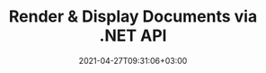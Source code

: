 ---
############################# Static ############################
layout: "product"
date: 2021-04-27T09:31:06+03:00
draft: false

############################# Head ############################
head_title: ".NET Document Viewer API, Render PDF Word Excel Image HTML Diagram"
head_description: "C# ASP.NET file viewer & rendering API. Add PDF viewer, Word viewer, Excel viewer, Image viewer, HTML viewer, Email viewer features in .NET apps."

############################# Header ############################
title: "Render & Display Documents via .NET API"
description: "‎.NET Document Viewer API to Render 170+ document formats into PDF, HTML and Image with Powerful ‎Configuration Options.‎"
bg_image: "https://cms.admin.containerize.com/templates/aspose/App_Themes/V3/images/bg/header1.png"
bg_overlay: false
button:
    enable: true
    icon: "fas fa-arrow-down"
    label: "Download Free Trial"
    link: "https://downloads.groupdocs.com/viewer/net"

############################# SubMenu ############################
submenu:
    enable: true
    
    left:
        img_alt: "GroupDocs.Viewer for .NET"
        image: "https://www.groupdocs.cloud/templates/groupdocs/images/product-logos/groupdocs-viewer-net.png"
        product: "GroupDocs.Viewer"
        platform: ".NET"

    middle:
        button:
            # button loop
            - link: "#overview"
              text: "Overview"

            # button loop
            - link: "#features"
              text: "Features"

            # button loop
            - link: "#support"
              text: "Support"

            # button loop
            - link: "https://products.groupdocs.app/viewer"
              text: "Live Demo"

            # button loop
            - link: "https://purchase.groupdocs.com/pricing/viewer/net"
              text: "Pricing"

    right:
        link_download: "https://downloads.groupdocs.com/viewer"
        link_learn: "https://docs.groupdocs.com/viewer/net/"
        link_buy: "https://purchase.groupdocs.com"

############################# Overview ############################
overview:
    enable: true
    content: |
      GroupDocs.Viewer for .NET APIs help you create powerful applications in C#, ASP.NET ‎and other .NET-based technologies, which can render and display documents and images of 170+ file ‎formats without installing any external software. The file viewer library rasterizes the documents and then converts them into SVG+HTML+CSS to optimize the overall document rendering experience for viewing business documents, images, ‎text files, diagrams, graphics, email attachments and PDF files with speed, true-text and high-fidelity inside your applications. You have the option to add document viewing and reading functionalities in your applications to display ‎whole document, partial document, specific page/cell range, individual document layer, with or ‎without annotations and comments for the supported file formats.‎  

      GroupDocs.Viewer for .NET caches the rendered documents output to the local disk by default. Any type of external cache storage is also supported by implementing appropriate interfaces – Amazon S3, Dropbox, Google Drive, Windows Azure, Redis or any other.
    tabs:
      enable: true
      platform: "net"
      logo:
        img_alt: "Document Viewer APIs"
        image: "https://www.groupdocs.cloud/templates/groupdocs/images/product-logos/90x90-noborder/groupdocs-viewer-net.png"
        product: "GroupDocs.Viewer"
        platform: ".NET"
      
      ## TAB ONE ##
      tab_one:
        description: |
          Following is an overview of GroupDocs.Viewer for .NET:
      
        right:
          enable: true
          icon: "fab fa-html5"
          title: "Overview"
          content: |
            * Display 170+ Document Types
            * Get HTML, Image, PDF Version
            * Rotate &amp; Reorder
            * Apply Watermark
            * Cache for Fast Process
            * Add Custom Fonts
            * Apply Encoding Standards
            * Custom Input Data Handler
            * Render with Track Changes
            * Render as Responsive HTML
            * Render PDF &amp; CAD Layers
      
      ## TAB TWO ##
      tab_two:
        description: |
          GroupDocs.Viewer for .NET supports viewing all popular [document file formats](https://docs.groupdocs.com/viewer/net/supported-document-formats/). With just a few lines of code, add PDF viewer, Microsoft Office Word, Excel spreadsheet, Image, HTML, Outlook email, OneNote, Project and graphics viewing capabilities in your .NET applications.

        left:
          enable: true
          table:
            # table loop
            - title: "Microsoft Office"
              content: |
                * **Word:** DOC, DOCX, DOCM, DOT, DOTX, DOTM, RTF, TXT‎
                * **Excel:** XLS, XLSX, XLSM, XLSB, XLTM, XLT, XLTM, XLTX, XLAM, SXC, SpreadsheetML
                * **PowerPoint:** PPT, PPTX, PPS, PPSX, PPSM, POT, POTM, POTX, PPTM
                * **Visio:** VSD, VDX, VSS, VSSX, VSX, VST, VSTX, VTX, VSDX, VDW, VSTM, VSSM, VSDM
                * **Project:** MPP, MPT, MPX
                * **Outlook:** MSG, EML, EMLX, PST, OST‎
                * **OneNote:** ONE

            # table loop
            - title: "Other Formats"
              content: |
                * **PDF Formats:** PDF, TEX, XPS, OXPS
                * **OpenDocument:** ODT, OTT, ODS, ODP, OTP, OTS, ODG, OTG, FODP, FODG
                * **Delimiter-Separated Values:** CSV, TSV
                * **Web:** HTML, MHT, MHTML
                * **Metafile‎:** WMF, EMF, CGM‎, WMZ, EMZ
                * **PostScript:** PS, EPS
                * **Archives:** ZIP, TAR, BZ2, GZ, RAR, RAR5
                * **Various:** OBJ, EPUB, MOBI, DjVu, XML, VCF, VCARD, NUMBER, NSF

        right:
          enable: true
          table:
            # table loop
            - title: "Images, Graphics & Diagrams"
              content: |
                * **Images:** BMP, GIF, JPG, PNG, TIFF, multi-page TIFF, WebP, DNG, DIB, DCM
                * **Windows Icon:** ICO
                * **Scalable Vector Graphics:** SVG, CDR, CMX, IGS, SVGZ
                * **Jpeg2000:** JP2, J2C, J2K, JPC, JPF, JPX, JPM
                * **Adobe Photoshop:** PSD, PSB
                * **Printer Command Language:** PCL
                * **Stereo Lithography (3D Printing)‎:** STL
                * **Industry Foundation Classes:** IFC
                * **Medical Imaging:** DICOM
                * **Plotter Documents:** PLT, HPG
                * **Autodesk Design Web Formats:** DWF, DWG
                * **AutoCAD Drawing:** DGN, DWT, IFC, STL, CF2
                * **ISFF-based DGN (V7):** DGN

            # table loop
            - title: "Programming Languages Formats"
              content: |
                * **C/C++/C# Files:** C, CC, CS, CPP, CXX, C#, H, HH, M, MM
                * **Java/JavaScript Files:** JAVA, JS, JSON, PROPERTIES
                * **Various:** VB, PHP, SQL, PL, PY, PV, RB, RST, SASS, SCALA, SCM, SCRIPT, AS, AS3, ASM, BAT, CMAKE, CSS, DIFF, ERB, GROOVY, HAML, LESS, LOG, M, MAKE, MD, ML, MM, SH, SML, VIM, YAML

      ## TAB THREE ##
      tab_three:
        description: |
          GroupDocs.Viewer for .NET supports following Operating Systems, Frameworks & Package Managers:‎
        
        left:
          enable: true
          table:
            # table loop
            - icon: "fab fa-windows"
              title: "Operating Systems"
              content: |
                * Windows Desktop
                * Windows Server
                * Windows Azure
                * Linux

            # table loop
            - icon: "fas fa-code"
              title: "Supported Frameworks"
              content: |
                * .NET Framework 2.0 or higher
                * Mono Framework 1.2 or higher
                * .NET Standard 2.0
                * .NET Core 2.0
                * .NET Core 2.1

        right:
          enable: true
          table:
            # table loop
            - icon: "fas fa-box"
              title: "Package Manager"
              content: |
                * NuGet

############################# Features ############################
features:
    enable: true
    title: "GroupDocs.Viewer for .NET Features"

    feature:
      # feature loop
      - icon: "fas fa-copy"
        content: "Rasterize Documents and Convert them into SVG, HTML & CSS"

      # feature loop
      - icon: "fas fa-eye"
        content: "Convert Text to HTML and Render Documents to get HTML, Image or PDF Representation"

      # feature loop
      - icon: "fas fa-bolt"
        content: "Faster Loading Time using Cached Versions of Documents"
      
      # feature loop
      - icon: "fas fa-file-powerpoint"
        content: "Convert Presentations with Shapes and Text with 3D Effects"

      # feature loop
      - icon: "fas fa-code"
        content: "Encode Word, Excel and Email Documents to Desired Encoding Standard"

      # feature loop
      - icon: "fas fa-cloud"
        content: "Render Documents located at FTP or Cloud Storage Locations"

      # feature loop
      - icon: "fas fa-remove-format"
        content: "Excluding Fonts when Rendering to HTML to reduce Resultant File Size"

      # feature loop
      - icon: "fas fa-comment-slash"
        content: "Minify CSS & HTML Output by Removing Comments, Extra White-Spaces etc.‎"

      # feature loop
      - icon: "fas fa-location-arrow"
        content: "Read the Text Contained in a Source Document through its Coordinates"

      # feature loop
      - icon: "fas fa-border-all"
        content: "Show/Hide the Grid Lines of Excel Sheets in Output Representation"

      # feature loop
      - icon: "fas fa-wrench"
        content: "Specify the Number of Rows in an Excel sheet to be rendered on Each Page"

      # feature loop
      - icon: "fas fa-columns"
        content: "Ignore Empty Columns while Rendering Spreadsheet Documents"

      # feature loop
      - icon: "fas fa-file-word"
        content: "Render Word Documents into HTML Pages, Images or PDF, with Track Changes"

      # feature loop
      - icon: "fas fa-envelope"
        content: "Render Email Attachments as Original Files, Images or in ‎HTML representation"

      # feature loop
      - icon: "fas fa-print"
        content: "Set printing restrictions on PDF documents"

      # feature loop
      - icon: "fas fa-file-archive"
        content: "Render Content/Files contained in ZIP Archives as Attachments"

      # feature loop
      - icon: "fas fa-lock"
        content: "Obtain Attachments from Password Protected Documents"

      # feature loop
      - icon: "fas fa-file-code"
        content: "Render Programming Languages File Formats as Plain Text"
      
      # feature loop
      - icon: "fas fa-fill-drip"
        content: "Adjust Background Colors when Viewing CAD Drawings"

      # feature loop
      - icon: "fas fa-file-excel"
        content: "View Excel documents and Convert to PDF, HTML, JPG & PNG"

      # feature loop
      - icon: "fas fa-heading"
        content: "Get Worksheet Names from Excel file – Display Spreadsheet Column Headings and Row numbers"

      # feature loop
      - icon: "fas fa-project-diagram"
        content: "View & Convert Microsoft Project Documents with Notes"

      # feature loop
      - icon: "fas fa-cube"
        content: "Convert CAD Drawings to SVG for better Viewing & Zooming Experience"

      # feature loop
      - icon: "fab fa-uncharted"
        content: "Choose to Render Visio Figures without Scheme"

    more_feature:
      # more_feature_loop
      - title: "View Documents Efficiently & Reliably"
        content: |
          Using GroupDocs.Viewer API you can display more than 90 document formats efficiently and reliably ‎with content and document structure integrity intact. Following sample code shows that how easy it is ‎to view HTML representation of a DOCX document:‎

          ```cs
          // Set output directory for saving rendered pages
          string  pageFilePathFormat = Path.Combine("D:\\output", "page_{0}.html");
          using  (Viewer viewer = new Viewer("D:\\storage\\sample.docx"))
          {
              // Set options to get HTML with embedded resources
              HtmlViewOptions options = HtmlViewOptions.ForEmbeddedResources(pageFilePathFormat);
              // Render document
              viewer.View(options);
          }
          ```
      # more_feature_loop
      - title: "Apply Transformation to Rendered Output"
        content: "You can perform various transformations to the rendered output document using GroupDocs.Viewer ‎for .NET API. These transformation options give you control on the way you present the rendered ‎output for display. The available transformations are, page rotation option, page reorder option and ‎applying text watermark.‎"

      # more_feature_loop
      - title: "Working with Outlook Data Files"
        content: "GroupDocs.Viewer for .NET API can render the items in Outlook Data Files (OST/PST) as PDF, HTML and Image Files. Our ‎Viewer API also has the ability to obtain the list of folders contained in Outlook Data Files. Using ‎GroupDocs.Viewer for .NET API, you can specify the folder to render from Outlook Data Files. Likewise, ‎‎you can also obtain email messages contained in OST/PST formats as attachments. GroupDocs.Viewer for .NET also enables you to filter messages from OST/PST formats based on subject, content or sender."

      # more_feature_loop
      - title: "Working with CAD Documents"
        content: "GroupDocs.Viewer for .NET API can render model and all non-empty layouts or render a specific layout of a CAD file. GroupDocs.Viewer for .NET API also supports tiled rendering or rendering by coordinates of CAD documents into image, HTML or PDF. You can also obtain layer statuses for CAD documents."

############################# Testimonials ###############################
testimonials:
  enable: true

  testimonial:
    # testimonial item loop
    - name: "Mats Oustad"
      designation: "Senior Consultant/Partner at Novanet AS"
      content: "After implementing and using GroupDocs.Viewer for .NET in the project it looks to be working very well. I have tested with a lot of documents and so far so good. Everything I've thrown at it renders nicely and looks just as good as it would in a PDF viewer or MS Word."
              
    # testimonial item loop
    - name: "Martin Lasarga"
      designation: "Product Manager at Axentria ECM by G.S.I."
      content: "Excellent service and excellent products. They were extremely helpful and responsive during the GroupDocs.Viewer for .NET implementation process, can't recommend them highly enough."

############################# Support ############################
support:
    enable: true

    learning_resource:
        # learning_resource loop
        - link: "https://docs.groupdocs.com/viewer/net/"
          label: "Documentation"

        # learning_resource loop
        - link: "https://groupdocs.github.io/"
          label: "Source Code"

        # learning_resource loop
        - link: "https://apireference.groupdocs.com/"
          label: "API References"

        # learning_resource loop
        - link: "https://www.youtube.com/channel/UCSRRI9t9ooReVo82e1d1a0g"
          label: "Video Tutorials"

    product_support:
        # product_support loop
        - link: "https://forum.groupdocs.com/c/viewer"
          label: "Free Support"

        # product_support loop
        - link: "https://helpdesk.groupdocs.com/"
          label: "Paid Support"

        # product_support loop
        - link: "https://blog.groupdocs.com/category/viewer/"
          label: "Blog"

    # buttons
    icon_l: "fas fa-arrow-down"
    label_l: "Download Free Trial"
    link_l: "https://downloads.groupdocs.com/viewer/net"

    icon_r: "fab fa-github-alt"
    label_r: "Download Examples"
    link_r: "https://groupdocs-viewer.github.io"

############################# Solutions ############################
solutions:
    enable: true
    title: "GroupDocs.Viewer offers document viewing APIs for other popular development environments"

    solution:
        # solution loop
        - img_alt: "GroupDocs.Viewer for Java"
          image: "https://www.groupdocs.cloud/templates/groupdocs/images/product-logos/groupdocs-viewer-java.png"
          product: "GroupDocs.Viewer"
          platform: "Java"
          link: "/viewer/java"

############################# Back to top ###############################
back_to_top:
  enable: true
---
